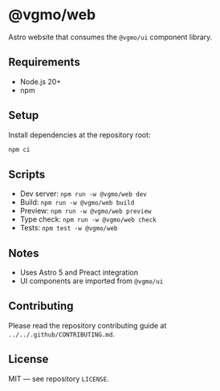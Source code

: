 # @vgmo/web

Astro website that consumes the `@vgmo/ui` component library.

## Requirements
- Node.js 20+
- npm

## Setup
Install dependencies at the repository root:

```sh
npm ci
```

## Scripts
- Dev server: `npm run -w @vgmo/web dev`
- Build: `npm run -w @vgmo/web build`
- Preview: `npm run -w @vgmo/web preview`
- Type check: `npm run -w @vgmo/web check`
- Tests: `npm test -w @vgmo/web`

## Notes
- Uses Astro 5 and Preact integration
- UI components are imported from `@vgmo/ui`

## Contributing
Please read the repository contributing guide at `../../.github/CONTRIBUTING.md`.

## License
MIT — see repository `LICENSE`.
